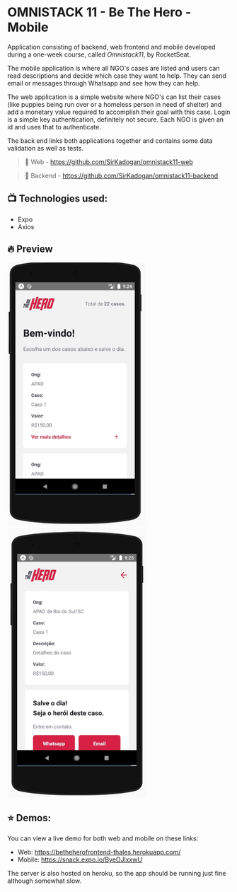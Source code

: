 # OMNISTACK 11 - Be The Hero - Mobile

Application consisting of backend, web frontend and mobile developed during a one-week course, called _Omnistack11_, by RocketSeat.

The mobile application is where all NGO's cases are listed and users can read descriptions and decide which case they want to help. They
can send email or messages through Whatsapp and see how they can help.

The web application is a simple website where NGO's can list their cases (like puppies being run over or a homeless person in need of shelter)
and add a monetary value required to accomplish their goal with this case. Login is a simple key authentication, definitely not secure. Each
NGO is given an id and uses that to authenticate.

The back end links both applications together and contains some data validation as well as tests.

> :book: Web - https://github.com/SirKadogan/omnistack11-web

> :book: Backend - https://github.com/SirKadogan/omnistack11-backend

## :tv: Technologies used:

- Expo
- Axios

## :fire: Preview

![Preview 1](/src/assets/Preview1.png)
![Preview2](/src/assets/Preview2.png)

## :star: Demos:

You can view a live demo for both web and mobile on these links:

- Web: https://betheherofrontend-thales.herokuapp.com/
- Mobile: https://snack.expo.io/ByeOJlxxwU

The server is also hosted on heroku, so the app should be running just fine although somewhat slow.
